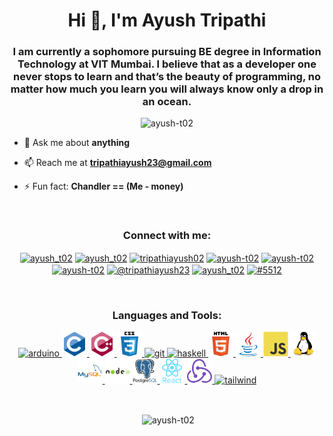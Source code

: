 <h1 align="center">Hi 👋, I'm Ayush Tripathi</h1>
<h3 align="center">I am currently a sophomore pursuing BE degree in Information Technology at VIT Mumbai. I believe that as a developer one never stops to learn and that’s the beauty of programming, no matter how much you learn you will always know only a drop in an ocean.</h3>

<p align="center"> <img src="https://komarev.com/ghpvc/?username=ayush-t02&label=Profile%20views&color=0e75b6&style=flat" alt="ayush-t02" /> </p>

<div style="align-center">

- 💬 Ask me about **anything**

- 📫 Reach me at **tripathiayush23@gmail.com**

- ⚡ Fun fact: **Chandler == (Me - money)**
  
  </div>
  
  <br>

<h3 align="center">Connect with me:</h3>
<p align="center">
<a href="https://codepen.io/ayush_t02" target="blank"><img align="center" src="https://raw.githubusercontent.com/rahuldkjain/github-profile-readme-generator/master/src/images/icons/Social/codepen.svg" alt="ayush_t02" height="30" width="40" /></a>
<a href="https://dev.to/ayush_t02" target="blank"><img align="center" src="https://cdn.jsdelivr.net/npm/simple-icons@3.0.1/icons/dev-dot-to.svg" alt="ayush_t02" height="30" width="40" /></a>
<a href="https://twitter.com/tripathiayush02" target="blank"><img align="center" src="https://raw.githubusercontent.com/rahuldkjain/github-profile-readme-generator/master/src/images/icons/Social/twitter.svg" alt="tripathiayush02" height="30" width="40" /></a>
<a href="https://linkedin.com/in/ayush-t02" target="blank"><img align="center" src="https://raw.githubusercontent.com/rahuldkjain/github-profile-readme-generator/master/src/images/icons/Social/linked-in-alt.svg" alt="ayush-t02" height="30" width="40" /></a>
<a href="https://stackoverflow.com/users/ayush-t02" target="blank"><img align="center" src="https://raw.githubusercontent.com/rahuldkjain/github-profile-readme-generator/master/src/images/icons/Social/stack-overflow.svg" alt="ayush-t02" height="30" width="40" /></a>
<a href="https://instagram.com/ayush-t02" target="blank"><img align="center" src="https://raw.githubusercontent.com/rahuldkjain/github-profile-readme-generator/master/src/images/icons/Social/instagram.svg" alt="ayush-t02" height="30" width="40" /></a>
<a href="https://www.hackerrank.com/@tripathiayush23" target="blank"><img align="center" src="https://raw.githubusercontent.com/rahuldkjain/github-profile-readme-generator/master/src/images/icons/Social/hackerrank.svg" alt="@tripathiayush23" height="30" width="40" /></a>
<a href="https://www.leetcode.com/ayush_t02" target="blank"><img align="center" src="https://raw.githubusercontent.com/rahuldkjain/github-profile-readme-generator/master/src/images/icons/Social/leet-code.svg" alt="ayush_t02" height="30" width="40" /></a>
<a href="https://discord.gg/#5512" target="blank"><img align="center" src="https://raw.githubusercontent.com/rahuldkjain/github-profile-readme-generator/master/src/images/icons/Social/discord.svg" alt="#5512" height="30" width="40" /></a>
</p> <br>

<h3 align="center">Languages and Tools:</h3>
<p align="center"> <a href="https://www.arduino.cc/" target="_blank"> <img src="https://cdn.worldvectorlogo.com/logos/arduino-1.svg" alt="arduino" width="40" height="40"/> </a> <a href="https://www.cprogramming.com/" target="_blank"> <img src="https://raw.githubusercontent.com/devicons/devicon/master/icons/c/c-original.svg" alt="c" width="40" height="40"/> </a> <a href="https://www.w3schools.com/cpp/" target="_blank"> <img src="https://raw.githubusercontent.com/devicons/devicon/master/icons/cplusplus/cplusplus-original.svg" alt="cplusplus" width="40" height="40"/> </a> <a href="https://www.w3schools.com/css/" target="_blank"> <img src="https://raw.githubusercontent.com/devicons/devicon/master/icons/css3/css3-original-wordmark.svg" alt="css3" width="40" height="40"/> </a> <a href="https://git-scm.com/" target="_blank"> <img src="https://www.vectorlogo.zone/logos/git-scm/git-scm-icon.svg" alt="git" width="40" height="40"/> </a> <a href="https://www.haskell.org/" target="_blank"> <img src="https://upload.wikimedia.org/wikipedia/commons/1/1c/Haskell-Logo.svg" alt="haskell" width="40" height="40"/> </a> <a href="https://www.w3.org/html/" target="_blank"> <img src="https://raw.githubusercontent.com/devicons/devicon/master/icons/html5/html5-original-wordmark.svg" alt="html5" width="40" height="40"/> </a> <a href="https://www.java.com" target="_blank"> <img src="https://raw.githubusercontent.com/devicons/devicon/master/icons/java/java-original.svg" alt="java" width="40" height="40"/> </a> <a href="https://developer.mozilla.org/en-US/docs/Web/JavaScript" target="_blank"> <img src="https://raw.githubusercontent.com/devicons/devicon/master/icons/javascript/javascript-original.svg" alt="javascript" width="40" height="40"/> </a> <a href="https://www.linux.org/" target="_blank"> <img src="https://raw.githubusercontent.com/devicons/devicon/master/icons/linux/linux-original.svg" alt="linux" width="40" height="40"/> </a> <a href="https://www.mysql.com/" target="_blank"> <img src="https://raw.githubusercontent.com/devicons/devicon/master/icons/mysql/mysql-original-wordmark.svg" alt="mysql" width="40" height="40"/> </a> <a href="https://nodejs.org" target="_blank"> <img src="https://raw.githubusercontent.com/devicons/devicon/master/icons/nodejs/nodejs-original-wordmark.svg" alt="nodejs" width="40" height="40"/> </a> <a href="https://www.postgresql.org" target="_blank"> <img src="https://raw.githubusercontent.com/devicons/devicon/master/icons/postgresql/postgresql-original-wordmark.svg" alt="postgresql" width="40" height="40"/> </a> <a href="https://reactjs.org/" target="_blank"> <img src="https://raw.githubusercontent.com/devicons/devicon/master/icons/react/react-original-wordmark.svg" alt="react" width="40" height="40"/> </a> <a href="https://redux.js.org" target="_blank"> <img src="https://raw.githubusercontent.com/devicons/devicon/master/icons/redux/redux-original.svg" alt="redux" width="40" height="40"/> </a> <a href="https://tailwindcss.com/" target="_blank"> <img src="https://www.vectorlogo.zone/logos/tailwindcss/tailwindcss-icon.svg" alt="tailwind" width="40" height="40"/> </a> </p> <br> 

<p align="center">&nbsp;<img align="center" src="https://github-readme-stats.vercel.app/api?username=ayush-t02&show_icons=true&&theme=gotham" alt="ayush-t02" /></p>
